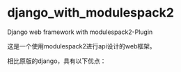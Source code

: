 # django_with_modulespack2
Django web framework with modulespack2-Plugin

这是一个使用modulespack2进行api设计的web框架。

相比原版的django，具有以下优点：

